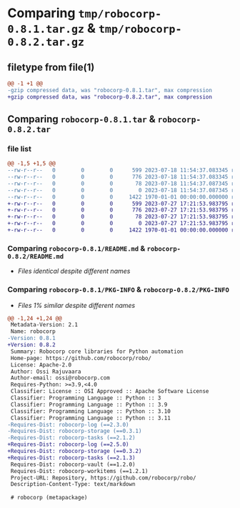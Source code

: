# Comparing `tmp/robocorp-0.8.1.tar.gz` & `tmp/robocorp-0.8.2.tar.gz`

## filetype from file(1)

```diff
@@ -1 +1 @@
-gzip compressed data, was "robocorp-0.8.1.tar", max compression
+gzip compressed data, was "robocorp-0.8.2.tar", max compression
```

## Comparing `robocorp-0.8.1.tar` & `robocorp-0.8.2.tar`

### file list

```diff
@@ -1,5 +1,5 @@
--rw-r--r--   0        0        0      599 2023-07-18 11:54:37.083345 robocorp-0.8.1/README.md
--rw-r--r--   0        0        0      776 2023-07-18 11:54:37.083345 robocorp-0.8.1/pyproject.toml
--rw-r--r--   0        0        0       78 2023-07-18 11:54:37.087345 robocorp-0.8.1/src/robocorp/_meta/__init__.py
--rw-r--r--   0        0        0        0 2023-07-18 11:54:37.087345 robocorp-0.8.1/src/robocorp/_meta/py.typed
--rw-r--r--   0        0        0     1422 1970-01-01 00:00:00.000000 robocorp-0.8.1/PKG-INFO
+-rw-r--r--   0        0        0      599 2023-07-27 17:21:53.983795 robocorp-0.8.2/README.md
+-rw-r--r--   0        0        0      776 2023-07-27 17:21:53.983795 robocorp-0.8.2/pyproject.toml
+-rw-r--r--   0        0        0       78 2023-07-27 17:21:53.983795 robocorp-0.8.2/src/robocorp/_meta/__init__.py
+-rw-r--r--   0        0        0        0 2023-07-27 17:21:53.983795 robocorp-0.8.2/src/robocorp/_meta/py.typed
+-rw-r--r--   0        0        0     1422 1970-01-01 00:00:00.000000 robocorp-0.8.2/PKG-INFO
```

### Comparing `robocorp-0.8.1/README.md` & `robocorp-0.8.2/README.md`

 * *Files identical despite different names*

### Comparing `robocorp-0.8.1/PKG-INFO` & `robocorp-0.8.2/PKG-INFO`

 * *Files 1% similar despite different names*

```diff
@@ -1,24 +1,24 @@
 Metadata-Version: 2.1
 Name: robocorp
-Version: 0.8.1
+Version: 0.8.2
 Summary: Robocorp core libraries for Python automation
 Home-page: https://github.com/robocorp/robo/
 License: Apache-2.0
 Author: Ossi Rajuvaara
 Author-email: ossi@robocorp.com
 Requires-Python: >=3.9,<4.0
 Classifier: License :: OSI Approved :: Apache Software License
 Classifier: Programming Language :: Python :: 3
 Classifier: Programming Language :: Python :: 3.9
 Classifier: Programming Language :: Python :: 3.10
 Classifier: Programming Language :: Python :: 3.11
-Requires-Dist: robocorp-log (==2.3.0)
-Requires-Dist: robocorp-storage (==0.3.1)
-Requires-Dist: robocorp-tasks (==2.1.2)
+Requires-Dist: robocorp-log (==2.5.0)
+Requires-Dist: robocorp-storage (==0.3.2)
+Requires-Dist: robocorp-tasks (==2.1.3)
 Requires-Dist: robocorp-vault (==1.2.0)
 Requires-Dist: robocorp-workitems (==1.2.1)
 Project-URL: Repository, https://github.com/robocorp/robo/
 Description-Content-Type: text/markdown
 
 # robocorp (metapackage)
```

